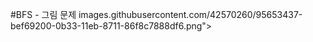 #BFS - 그림 문제
images.githubusercontent.com/42570260/95653437-bef69200-0b33-11eb-8711-86f8c7888df6.png">
